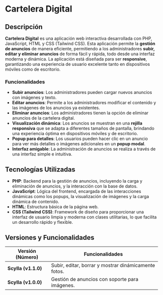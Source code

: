# Cartelera Digital

## Descripción

**Cartelera Digital** es una aplicación web interactiva desarrollada con PHP, JavaScript, HTML y CSS (Tailwind CSS). Esta aplicación permite la **gestión de anuncios** de manera eficiente, permitiendo a los administradores **subir, editar y eliminar anuncios** de forma fácil y rápida, todo desde una interfaz moderna y dinámica. La aplicación está diseñada para ser **responsive**, garantizando una experiencia de usuario excelente tanto en dispositivos móviles como de escritorio.

### Funcionalidades

- **Subir anuncios**: Los administradores pueden cargar nuevos anuncios con imágenes y texto.
- **Editar anuncios**: Permite a los administradores modificar el contenido y las imágenes de los anuncios ya existentes.
- **Eliminar anuncios**: Los administradores tienen la opción de eliminar anuncios de la cartelera digital.
- **Visualización dinámica**: Los anuncios se muestran en una **rejilla responsiva** que se adapta a diferentes tamaños de pantalla, brindando una experiencia óptima en dispositivos móviles y de escritorio.
- **Popup para detalles**: Los usuarios pueden hacer clic en un anuncio para ver más detalles o imágenes adicionales en un **popup modal**.
- **Interfaz amigable**: La administración de anuncios se realiza a través de una interfaz simple e intuitiva.

## Tecnologías Utilizadas

- **PHP**: Backend para la gestión de anuncios, incluyendo la carga y eliminación de anuncios, y la interacción con la base de datos.
- **JavaScript**: Lógica del frontend, encargada de las interacciones dinámicas como los popups, la visualización de imágenes y la carga dinámica de contenido.
- **HTML**: Estructura básica de la página web.
- **CSS (Tailwind CSS)**: Framework de diseño para proporcionar una interfaz de usuario limpia y moderna con clases utilitarias, lo que facilita un desarrollo rápido y flexible.


## Versiones y Funcionalidades

| **Versión (Número)** | **Funcionalidades**                                 |
|----------------------|-----------------------------------------------------|
| **Scylla (v1.1.0)**   | Subir, editar, borrar y mostrar dinámicamente fotos. |
| **Scylla (v1.0.0)**   | Gestión de anuncios con soporte para imágenes.     |